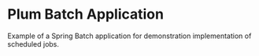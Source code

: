 # Plum Batch Application

Example of a Spring Batch application for demonstration implementation of scheduled jobs.